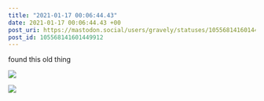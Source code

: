 ```yaml
---
title: "2021-01-17 00:06:44.43"
date: 2021-01-17 00:06:44.43 +00
post_uri: https://mastodon.social/users/gravely/statuses/105568141601449912
post_id: 105568141601449912
---
```

found this old thing


![](/images/105568141463482588.jpg)

![](/images/105568141567615190.jpg)

